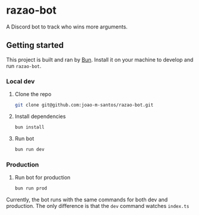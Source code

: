 # razao-bot

A Discord bot to track who wins more arguments.

## Getting started

This project is built and ran by [Bun](https://bun.sh). Install it on your machine to develop and run `razao-bot`.

### Local dev

1. Clone the repo

   ```bash
   git clone git@github.com:joao-m-santos/razao-bot.git
   ```

2. Install dependencies

   ```bash
   bun install
   ```

3. Run bot
   ```bash
   bun run dev
   ```

### Production

1. Run bot for production
   ```bash
   bun run prod
   ```

Currently, the bot runs with the same commands for both dev and production. The only difference is that the `dev` command watches `index.ts`
